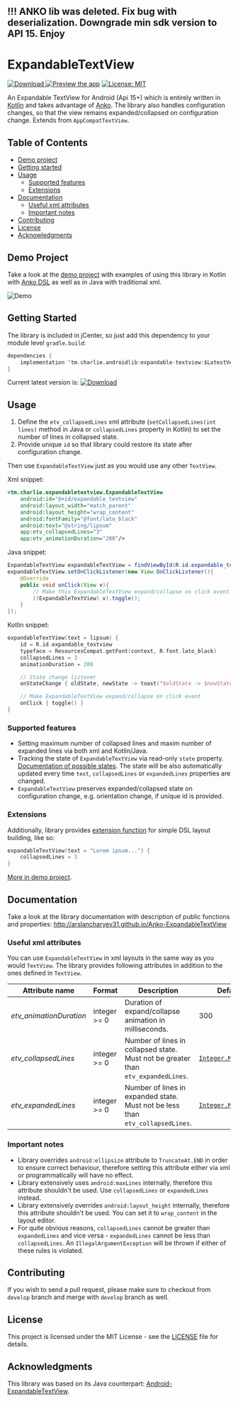 ## !!! ANKO lib was deleted. Fix bug with deserialization. Downgrade min sdk version to API 15. Enjoy

# ExpandableTextView

[![Download](https://api.bintray.com/packages/arslancharyev31/android/expandable-textview/images/download.svg) ](https://bintray.com/arslancharyev31/android/expandable-textview/_latestVersion)
[![Preview the app](https://img.shields.io/badge/Preview-Appetize.io-orange.svg)](https://appetize.io/app/38y5ut81hadtz8drptftt82qd8)
[![License: MIT](https://img.shields.io/badge/License-MIT-blue.svg)](https://opensource.org/licenses/MIT)

An Expandable TextView for Android (Api 15+) which is entirely written in
[Kotlin](https://kotlinlang.org/) and takes advantage of [Anko](https://github.com/Kotlin/anko).
The library also handles configuration changes, so that the view remains
expanded/collapsed on configuration change. Extends from `AppCompatTextView`.

## Table of Contents

- [Demo project](#demo-project)
- [Getting started](#getting-started)
- [Usage](#usage)
  - [Supported features](#supported-features)
  - [Extensions](#extensions)
- [Documentation](#documentation)
  - [Useful xml attributes](#useful-xml-attributes)
  - [Important notes](#important-notes)
- [Contributing](#contributing)
- [License](#license)
- [Acknowledgments](#acknowledgments)

## Demo Project

Take a look at the [demo project](demo)
with examples of using this library in Kotlin with [Anko DSL](https://github.com/Kotlin/anko/wiki/Anko-Layouts)
as well as in Java with traditional xml.

![Demo](http://i.imgur.com/66NjOpS.gif)

## Getting Started

The library is included in jCenter, so just add this dependency to your module level `gradle.build`:

```kotlin
dependencies {
    implementation 'tm.charlie.androidlib:expandable-textview:$LatestVersion'
}
```
Current latest version is: [![Download](https://api.bintray.com/packages/arslancharyev31/android/expandable-textview/images/download.svg)](https://bintray.com/arslancharyev31/android/expandable-textview/_latestVersion)

## Usage

1. Define the `etv_collapsedLines` xml attribute (`setCollapsedLines(int lines)` method in Java or `collapsedLines` property in Kotlin) to set the number of lines in collapsed state.
2. Provide unique `id` so that library could restore its state after configuration change.

Then use `ExpandableTextView` just as you would use any other `TextView`.

Xml snippet:
```xml
<tm.charlie.expandabletextview.ExpandableTextView
    android:id="@+id/expandable_textview"
    android:layout_width="match_parent"
    android:layout_height="wrap_content"
    android:fontFamily="@font/lato_black"
    android:text="@string/lipsum"
    app:etv_collapsedLines="3"
    app:etv_animationDuration="200"/>
```

Java snippet:
```java
ExpandableTextView expandableTextView = findViewById(R.id.expandable_textview);
expandableTextView.setOnClickListener(new View.OnClickListener(){
    @Override
    public void onClick(View v){
        // Make this ExpandableTextView expand/collapse on click event
        ((ExpandableTextView) v).toggle();
    }
});
```

Kotlin snippet:
```kotlin
expandableTextView(text = lipsum) {
    id = R.id.expandable_textview
    typeface = ResourcesCompat.getFont(context, R.font.lato_black)
    collapsedLines = 3
    animationDuration = 200

    // State change listener
    onStateChange { oldState, newState -> toast("$oldState -> $newState") }

    // Make ExpandableTextView expand/collapse on click event
    onClick { toggle() }
}
```

### Supported features
- Setting maximum number of collapsed lines and maxim number of expanded lines via both xml and Kotlin/Java.
- Tracking the state of `ExpandableTextView` via read-only `state` property.
 [Documentation of possible states](https://arslancharyev31.github.io/Anko-ExpandableTextView/tm.charlie.expandabletextview/-expandable-text-view/-state/index.html).
  The state will be also automatically updated every time `text`, `collapsedLines` or `expandedLines` properties are changed.
- `ExpandableTextView` preserves expanded/collapsed state on configuration change, e.g. orientation change, if unique id is provided.

### Extensions

Additionally, library provides [extension function](https://kotlinlang.org/docs/reference/extensions.html)
for simple DSL layout building, like so:
```kotlin
expandableTextView(text = "Lorem ipsum...") {
    collapsedLines = 3
}
```
[More in demo project](demo/src/main/java/tm/charlie/expandabletextview/demo/KotlinActivity.kt).

## Documentation

Take a look at the library documentation with description of public functions and properties: http://arslancharyev31.github.io/Anko-ExpandableTextView

### Useful xml attributes

You can use `ExpandableTextView` in xml layouts in the same way as you would `TextView`.
The library provides following attributes in addition to the ones defined in `TextView`.

| Attribute name             | Format                                        | Description | Default |
| -------------------------|--------------------------------------------|-------------|---------|
| *etv_animationDuration* | integer >= 0 | Duration of expand/collapse animation in milliseconds. | 300 |
| *etv_collapsedLines* | integer >= 0 | Number of lines in collapsed state. Must not be greater than `etv_expandedLines`. |[`Integer.MAX_VALUE`](https://developer.android.com/reference/java/lang/Integer.html#MAX_VALUE) |
| *etv_expandedLines* | integer >= 0 | Number of lines in expanded state. Must not be less than `etv_collapsedLines`. | [`Integer.MAX_VALUE`](https://developer.android.com/reference/java/lang/Integer.html#MAX_VALUE) |

### Important notes
- Library overrides `android:ellipsize` attribute to `TruncateAt.END` in order to ensure correct behaviour,
therefore setting this attribute either via xml or programmatically will have no effect.
- Library extensively uses `android:maxLines` internally, therefore this attribute shouldn't be used.
Use `collapsedLines` or `expandedLines` instead.
- Library extensively overrides `android:layout_height` internally, therefore this attribute shouldn't be used.
You can set it to `wrap_content` in the layout editor.
- For quite obvious reasons, `collapsedLines` cannot be greater than `expandedLines` and vice versa - `expandedLines`
 cannot be less than `collapsedLines`. An `IllegalArgumentException` will be thrown if either of these rules is violated.

## Contributing

If you wish to send a pull request, please make sure to checkout from `develop` branch and merge with `develop` branch as well.

## License

This project is licensed under the MIT License - see the [LICENSE](LICENSE) file for details.

## Acknowledgments

This library was based on its Java counterpart: [Android-ExpandableTextView](https://github.com/Blogcat/Android-ExpandableTextView).
